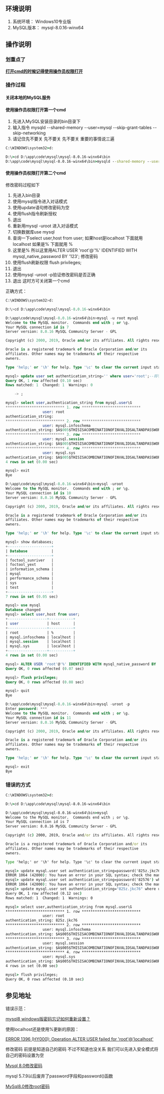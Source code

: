 ## 环境说明

1. 系统环境： Windows10专业版
2. MySQL版本： mysql-8.0.16-winx64

## 操作说明

### 划重点了

<u>**打开cmd的时候记得使用操作员权限打开**</u>

### 操作过程

#### 关闭本地的MySQL服务

#### 使用操作员权限打开第一个cmd

1. 先进入MySQL安装目录的bin目录下 
2. 输入指令 mysqld --shared-memory --user=mysql --skip-grant-tables --skip-networking
3. 请记住先不要关 先不要关 先不要关 重要的事情说三遍

```cmd
C:\WINDOWS\system32>d:

D:\>cd D:\app\code\mysql\mysql-8.0.16-winx64\bin
D:\app\code\mysql\mysql-8.0.16-winx64\bin>mysqld --shared-memory --user=mysql --skip-grant-tables --skip-networking
```



#### 使用操作员权限打开第二个cmd

修改密码过程如下

1. 先进入bin目录
2. 使用mysql指令进入对话模式
3. 使用update语句修改密码为空 
4. 使用flush指令刷新授权
5. 退出
6. 重新用mysql -uroot 进入对话模式
7. 切换数据库use mysql
8. 查询一下select user,host from user; 如果host是localhost 下面就用localhost 如果是% 下面就用 %
9. 这里是% 所以这里用ALTER USER 'root'@'%' IDENTIFIED WITH mysql_native_password BY '123'; 修改密码
10. 使用flush刷新权限 flush privileges;
11. 退出
12. 使用mysql -uroot -p验证修改密码是否正确
13. 退出 这时方可关闭第一个cmd

正确方式：

```sql
C:\WINDOWS\system32>d:

D:\>cd D:\app\code\mysql\mysql-8.0.16-winx64\bin

D:\app\code\mysql\mysql-8.0.16-winx64\bin>mysql -u root mysql
Welcome to the MySQL monitor.  Commands end with ; or \g.
Your MySQL connection id is 7
Server version: 8.0.16 MySQL Community Server - GPL

Copyright (c) 2000, 2019, Oracle and/or its affiliates. All rights reserved.

Oracle is a registered trademark of Oracle Corporation and/or its
affiliates. Other names may be trademarks of their respective
owners.

Type 'help;' or '\h' for help. Type '\c' to clear the current input statement.

mysql> update user set authentication_string='' where user='root';--将字段置为空
Query OK, 1 row affected (0.10 sec)
Rows matched: 1  Changed: 1  Warnings: 0

    -> ;

mysql> select user,authentication_string from mysql.user\G
*************************** 1. row ***************************
                 user: root
authentication_string:
*************************** 2. row ***************************
                 user: mysql.infoschema
authentication_string: $A$005$THISISACOMBINATIONOFINVALIDSALTANDPASSWORDTHATMUSTNEVERBRBEUSED
*************************** 3. row ***************************
                 user: mysql.session
authentication_string: $A$005$THISISACOMBINATIONOFINVALIDSALTANDPASSWORDTHATMUSTNEVERBRBEUSED
*************************** 4. row ***************************
                 user: mysql.sys
authentication_string: $A$005$THISISACOMBINATIONOFINVALIDSALTANDPASSWORDTHATMUSTNEVERBRBEUSED
4 rows in set (0.00 sec)

mysql> exit
Bye

D:\app\code\mysql\mysql-8.0.16-winx64\bin>mysql -uroot
Welcome to the MySQL monitor.  Commands end with ; or \g.
Your MySQL connection id is 10
Server version: 8.0.16 MySQL Community Server - GPL

Copyright (c) 2000, 2019, Oracle and/or its affiliates. All rights reserved.

Oracle is a registered trademark of Oracle Corporation and/or its
affiliates. Other names may be trademarks of their respective
owners.

Type 'help;' or '\h' for help. Type '\c' to clear the current input statement.

mysql> show databases;
+--------------------+
| Database           |
+--------------------+
| foctool_sunriver   |
| foctool_yext       |
| information_schema |
| mysql              |
| performance_schema |
| sys                |
| test               |
+--------------------+
7 rows in set (0.05 sec)

mysql> use mysql
Database changed
mysql> select user,host from user;
+------------------+-----------+
| user             | host      |
+------------------+-----------+
| root             | %         |
| mysql.infoschema | localhost |
| mysql.session    | localhost |
| mysql.sys        | localhost |
+------------------+-----------+
4 rows in set (0.00 sec)

mysql> ALTER USER 'root'@'%' IDENTIFIED WITH mysql_native_password BY '123';
Query OK, 0 rows affected (0.07 sec)

mysql> flush privileges;
Query OK, 0 rows affected (0.08 sec)

mysql> quit
Bye

D:\app\code\mysql\mysql-8.0.16-winx64\bin>mysql -uroot -p
Enter password: ***
Welcome to the MySQL monitor.  Commands end with ; or \g.
Your MySQL connection id is 11
Server version: 8.0.16 MySQL Community Server - GPL

Copyright (c) 2000, 2019, Oracle and/or its affiliates. All rights reserved.

Oracle is a registered trademark of Oracle Corporation and/or its
affiliates. Other names may be trademarks of their respective
owners.

Type 'help;' or '\h' for help. Type '\c' to clear the current input statement.

mysql> exit
Bye
```







### 错误的方式

```cmd
C:\WINDOWS\system32>d:

D:\>cd D:\app\code\mysql\mysql-8.0.16-winx64\bin

D:\app\code\mysql\mysql-8.0.16-winx64\bin>mysql
Welcome to the MySQL monitor.  Commands end with ; or \g.
Your MySQL connection id is 7
Server version: 8.0.16 MySQL Community Server - GPL

Copyright (c) 2000, 2019, Oracle and/or its affiliates. All rights reserved.

Oracle is a registered trademark of Oracle Corporation and/or its
affiliates. Other names may be trademarks of their respective
owners.

Type 'help;' or '\h' for help. Type '\c' to clear the current input statement.

mysql> update mysql.user set authentication_string=password('825z.jkc76') where user='root' and Host = 'localhost';
ERROR 1064 (42000): You have an error in your SQL syntax; check the manual that corresponds to your MySQL server version for the right syntax to use near '('825z.jkc76') where user='root' and Host = 'localhost'' at line 1
mysql> update mysql.user set authentication_string=password('82576') where user='root' and Host = 'localhost';
ERROR 1064 (42000): You have an error in your SQL syntax; check the manual that corresponds to your MySQL server version for the right syntax to use near '('82576') where user='root' and Host = 'localhost'' at line 1
mysql> update mysql.user set authentication_string="825z.jkc76" where user="root";
Query OK, 1 row affected (0.12 sec)
Rows matched: 1  Changed: 1  Warnings: 0

mysql> select user,authentication_string from mysql.user\G
*************************** 1. row ***************************
                 user: root
authentication_string: 825z.jkc76
*************************** 2. row ***************************
                 user: mysql.infoschema
authentication_string: $A$005$THISISACOMBINATIONOFINVALIDSALTANDPASSWORDTHATMUSTNEVERBRBEUSED
*************************** 3. row ***************************
                 user: mysql.session
authentication_string: $A$005$THISISACOMBINATIONOFINVALIDSALTANDPASSWORDTHATMUSTNEVERBRBEUSED
*************************** 4. row ***************************
                 user: mysql.sys
authentication_string: $A$005$THISISACOMBINATIONOFINVALIDSALTANDPASSWORDTHATMUSTNEVERBRBEUSED
4 rows in set (0.00 sec)

mysql> flush privileges;
Query OK, 0 rows affected (0.10 sec)
```

## 参见地址

错误示范：

[mysql8 windows版密码忘记如何重新设置？](https://www.codenong.com/cs107043741/)

使用localhost还是使用%更新的原因：

[ERROR 1396 (HY000): Operation ALTER USER failed for 'root'@'localhost'](https://blog.csdn.net/q258523454/article/details/84555847)

修改密码 前提是知道自己的密码 不过不知道也没关系 我们可以先进入安全模式将自己的密码设置为空

[Mysql 8.0修改密码](https://blog.csdn.net/lxlong89940101/article/details/80246675?utm_medium=distribute.pc_relevant.none-task-blog-BlogCommendFromMachineLearnPai2-1.channel_param&depth_1-utm_source=distribute.pc_relevant.none-task-blog-BlogCommendFromMachineLearnPai2-1.channel_param)

mysql 5.7.9以后废弃了password字段和password()函数

[MySql8.0修改root密码](https://blog.csdn.net/wolf131721/article/details/93004013)